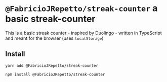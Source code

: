 # `@FabricioJRepetto/streak-counter` a basic streak-counter

This is a basic streak counter - inspired by Duolingo - written in TypeScript and meant for the browser (uses `localStorage`)

## Install

```shell
yarn add @FabricioJRepetto/streak-counter
```

```shell
npm install @FabricioJRepetto/streak-counter
```

